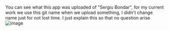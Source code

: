 You can see what this app was uploaded of "Sergiu Bondar",  for my current work we use this git name when we upload something, I didn't change name just for not lost time. I just explain this so that no question arise
![image](https://github.com/mikeesnipess/trade-console-app/assets/97571296/fcc61989-7e79-40b7-b2f9-a10a69dd2d5e)
